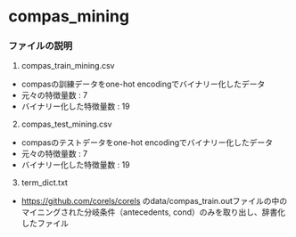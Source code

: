 # compas_mining

### ファイルの説明
1. compas_train_mining.csv
- compasの訓練データをone-hot encodingでバイナリー化したデータ
 - 元々の特徴量数 : 7
 - バイナリー化した特徴量数 : 19
2. compas_test_mining.csv
- compasのテストデータをone-hot encodingでバイナリー化したデータ
 - 元々の特徴量数 : 7
 - バイナリー化した特徴量数 : 19
3. term_dict.txt
- https://github.com/corels/corels のdata/compas_train.outファイルの中のマイニングされた分岐条件（antecedents, cond）のみを取り出し、辞書化したファイル
